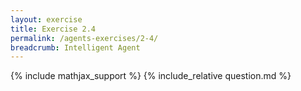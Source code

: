 ```yaml
---
layout: exercise
title: Exercise 2.4
permalink: /agents-exercises/2-4/
breadcrumb: Intelligent Agent
---
```


{% include mathjax_support %}
{% include_relative question.md %}
